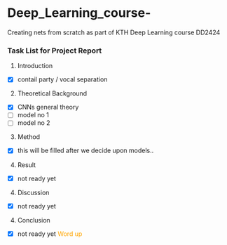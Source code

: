 # Deep_Learning_course-
Creating nets from scratch as part of KTH Deep Learning course DD2424

### Task List for Project Report 

1. Introduction
  - [x] contail party / vocal separation
2. Theoretical Background 
  - [x] CNNs general theory 
  - [ ] model no 1
  - [ ] model no 2
 
3. Method
  - [x] this will be filled after we decide upon models..

  
4. Result
  - [x] not ready yet

4. Discussion 
  - [x] not ready yet
 
4. Conclusion
  - [x] not ready yet <span style="color:orange;">Word up</span>
 
  
